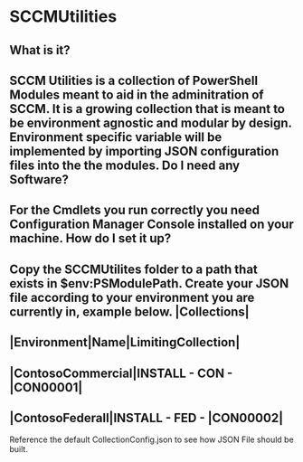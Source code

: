 # SCCMUtilities
What is it?
-----------
SCCM Utilities is a collection of PowerShell Modules meant to aid in the adminitration of SCCM.
It is a growing collection that is meant to be environment agnostic and modular by design.
Environment specific variable will be implemented by importing JSON configuration files into the the modules.
Do I need any Software?
------------------------
For the Cmdlets you run correctly you need Configuration Manager Console installed on your machine.
How do I set it up?
-------------------
Copy the SCCMUtilites folder to a path that exists in $env:PSModulePath.
Create your JSON file according to your environment you are currently in, example below.
|Collections|
-------------
|Environment|Name|LimitingCollection|
-------------------------------------
|ContosoCommercial|INSTALL - CON - |CON00001|
---------------------------------------------
|ContosoFederall|INSTALL - FED - |CON00002|
---------------------------------------------

Reference the default CollectionConfig.json to see how JSON File should be built.
